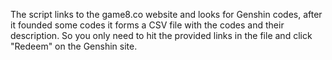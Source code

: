 The script links to the game8.co website and looks for Genshin codes, after it founded some codes it forms a CSV file with the codes and their description.
So you only need to hit the provided links in the file and click "Redeem" on the Genshin site.
